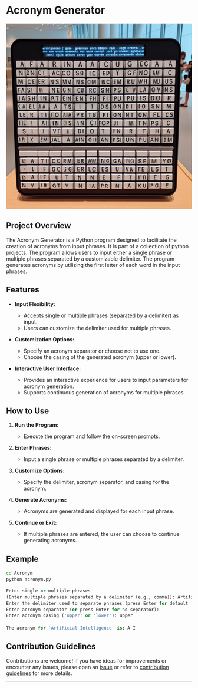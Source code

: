 # Acronym Generator

![acronym](../assets/images/readme_images/acronym.png)

## Project Overview

The Acronym Generator is a Python program designed to facilitate the creation of acronyms from input phrases. It is part of a collection of python projects. The program allows users to input either a single phrase or multiple phrases separated by a customizable delimiter. The program generates acronyms by utilizing the first letter of each word in the input phrases.

## Features

- **Input Flexibility:**

  - Accepts single or multiple phrases (separated by a delimiter) as input.
  - Users can customize the delimiter used for multiple phrases.

- **Customization Options:**

  - Specify an acronym separator or choose not to use one.
  - Choose the casing of the generated acronym (upper or lower).

- **Interactive User Interface:**
  - Provides an interactive experience for users to input parameters for acronym generation.
  - Supports continuous generation of acronyms for multiple phrases.

## How to Use

1. **Run the Program:**

   - Execute the program and follow the on-screen prompts.

2. **Enter Phrases:**

   - Input a single phrase or multiple phrases separated by a delimiter.

3. **Customize Options:**

   - Specify the delimiter, acronym separator, and casing for the acronym.

4. **Generate Acronyms:**

   - Acronyms are generated and displayed for each input phrase.

5. **Continue or Exit:**
   - If multiple phrases are entered, the user can choose to continue generating acronyms.

## Example

```bash
cd Acronym
python acronym.py
```

```python
Enter single or multiple phrases
(Enter multiple phrases separated by a delimiter (e.g., comma)): Artificial Intelligence
Enter the delimiter used to separate phrases (press Enter for default ','):
Enter acronym separator (or press Enter for no separator): -
Enter acronym casing ('upper' or 'lower'): upper

The acronym for 'Artificial Intelligence' is: A-I
```

## Contribution Guidelines

Contributions are welcome! If you have ideas for improvements or encounter any issues, please open an [issue](https://github.com/vrm-piyush/Acronym/issues) or refer to [contribution guidelines](../CONTRIBUTING.md) for more details.

---
